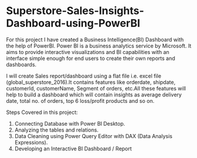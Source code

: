 # Superstore-Sales-Insights-Dashboard-using-PowerBI
For this project I have created a Business Intelligence(BI) Dashboard with the help of PowerBI.
Power BI is a business analytics service by Microsoft. It aims to provide interactive visualizations and BI capabilities with an interface simple enough for end users to create their own reports and dashboards. 

I will create Sales report/dashboard using a flat file i.e. excel file (global_superstore_2016).It contains features like orderdate, shipdate, customerId, customerName, Segment of orders, etc.All these features will help to build a dashboard which will contain insights as average delivery date, total no. of orders, top 6 loss/profit products and so on.

Steps Covered in this project:
1. Connecting Database with Power BI Desktop.
2. Analyzing the tables and relations.
3. Data Cleaning using Power Query Editor with DAX (Data Analysis Expressions).
4. Developing an Interactive BI Dashboard / Report
